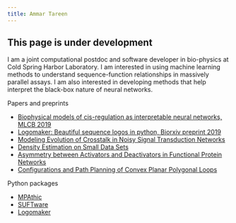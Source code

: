 ```yaml
---
title: Ammar Tareen
---
```


## This page is under development

I am a joint computational postdoc and software developer in bio-physics at Cold Spring Harbor Laboratory. 
I am interested in using machine learning methods to understand sequence-function relationships in massively parallel assays. 
I am also interested in developing methods that help interpret the black-box nature of neural networks. 

Papers and preprints

- [Biophysical models of cis-regulation as interpretable neural networks, MLCB 2019](https://www.biorxiv.org/content/10.1101/835942v1)
- [Logomaker: Beautiful sequence logos in python, Biorxiv preprint 2019](https://www.biorxiv.org/content/10.1101/635029v1)
- [Modeling Evolution of Crosstalk in Noisy Signal Transduction Networks](https://journals.aps.org/pre/abstract/10.1103/PhysRevE.97.020402)
- [Density Estimation on Small Data Sets](https://journals.aps.org/prl/abstract/10.1103/PhysRevLett.121.160605)
- [Asymmetry between Activators and Deactivators in Functional Protein Networks](https://arxiv.org/abs/1807.09431)
- [Configurations and Path Planning of Convex Planar Polygonal Loops](https://link.springer.com/chapter/10.1007/978-3-642-36279-8_4)

Python packages

- [MPAthic](https://mpathic.readthedocs.io)
- [SUFTware](https://suftware.readthedocs.io)
- [Logomaker](https://logomaker.readthedocs.io/)